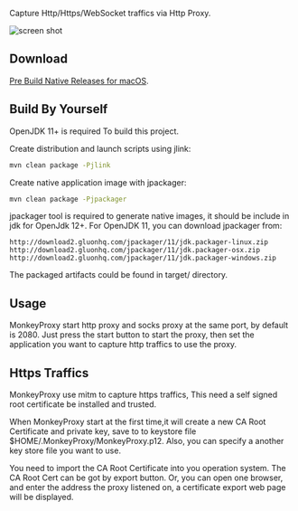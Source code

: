 
Capture Http/Https/WebSocket traffics via Http Proxy.

![screen shot](https://raw.githubusercontent.com/hsiafan/monkey-proxy/master/images/screenshot_1.png)

## Download
[Pre Build Native Releases for macOS](https://github.com/hsiafan/monkey-proxy/releases).

## Build By Yourself
OpenJDK 11+ is required To build this project.

Create distribution and launch scripts using jlink:

```sh
mvn clean package -Pjlink
```

Create native application image with jpackager:

```sh
mvn clean package -Pjpackager
```

jpackager tool is required to generate native images, it should be include in jdk for OpenJdk 12+. For OpenJDK 11, you can download jpackager from:

```
http://download2.gluonhq.com/jpackager/11/jdk.packager-linux.zip
http://download2.gluonhq.com/jpackager/11/jdk.packager-osx.zip
http://download2.gluonhq.com/jpackager/11/jdk.packager-windows.zip
``` 

The packaged artifacts could be found in target/ directory.


## Usage

MonkeyProxy start http proxy and socks proxy at the same port, by default is 2080.
Just press the start button to start the proxy, then set the application you want to capture http traffics to use the proxy.


## Https Traffics
MonkeyProxy use mitm to capture https traffics, This need a self signed root certificate be installed and trusted.

When MonkeyProxy start at the first time,it will create a new CA Root Certificate and private key, save to to keystore file $HOME/.MonkeyProxy/MonkeyProxy.p12.
Also, you can specify a another key store file you want to use. 

You need to import the CA Root Certificate into you operation system. The CA Root Cert can be got by export button.
Or, you can open one browser, and enter the address the proxy listened on, a certificate export web page will be displayed.
